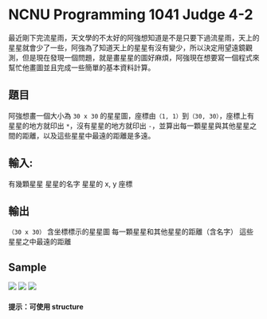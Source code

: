﻿# NCNU Programming 1041 Judge 4-2

最近剛下完流星雨，天文學的不太好的阿強想知道是不是只要下過流星雨，天上的星星就會少了一些，阿強為了知道天上的星星有沒有變少，所以決定用望遠鏡觀測，但是現在發現一個問題，就是畫星星的圖好麻煩，阿強現在想要寫一個程式來幫忙他畫圖並且完成一些簡單的基本資料計算。

## 題目

阿強想畫一個大小為 `30 x 30` 的星星圖，座標由`（1, 1）`到`（30, 30）`，座標上有星星的地方就印出 `*`，沒有星星的地方就印出 `-`，並算出每一顆星星與其他星星之間的距離，以及這些星星中最遠的距離是多遠。

## 輸入:

有幾顆星星
星星的名字
星星的 x, y 座標

## 輸出

`（30 x 30）` 含坐標標示的星星圖
每一顆星星和其他星星的距離（含名字）
這些星星之中最遠的距離

## Sample

![](https://i.imgur.com/HrR2KEg.png)
![](https://i.imgur.com/SFJYd7b.png)
![](https://i.imgur.com/E3bh5EC.png)



#### 提示：可使用 structure
